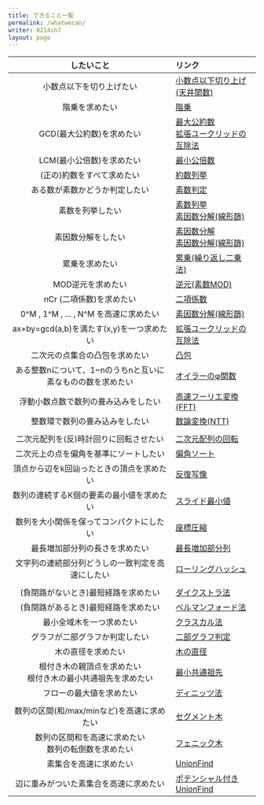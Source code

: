 ```yaml
---
title: できること一覧
permalink: /whatwecan/
writer: 0214sh7
layout: page
---
```


| したいこと | リンク |
| :---: | :--- |
| 小数点以下を切り上げたい | [小数点以下切り上げ(天井関数)](../posts/basic-math#小数点以下切り上げ天井関数) |
| 階乗を求めたい | [階乗](../posts/basic-math#階乗) |
| GCD(最大公約数)を求めたい | [最大公約数](../posts/basic-math#最大公約数) <br> [拡張ユークリッドの互除法](../posts/bezout-coef) |
| LCM(最小公倍数)を求めたい | [最小公倍数](../posts/basic-math#最小公倍数) |
| (正の)約数をすべて求めたい | [約数列挙](../posts/basic-math#約数列挙) |
| ある数が素数かどうか判定したい | [素数判定](../posts/basic-math#素数判定) |
| 素数を列挙したい | [素数列挙](../posts/basic-math#素数列挙) <br> [素因数分解(線形篩)](../posts/sieve)|
| 素因数分解をしたい | [素因数分解](../posts/basic-math#素因数分解) <br> [素因数分解(線形篩)](../posts/sieve) |
| 累乗を求めたい | [累乗(繰り返し二乗法)](../posts/basic-math#累乗繰り返し二乗法) |
| MOD逆元を求めたい | [逆元(素数MOD)](../posts/basic-math#逆元素数mod) |
| nCr (二項係数)を求めたい | [二項係数](../posts/binomial-coefficient) |
| 0^M , 1^M , ... , N^M を高速に求めたい | [素因数分解(線形篩)](../posts/sieve) |
| ax+by=gcd(a,b)を満たす(x,y)を一つ求めたい | [拡張ユークリッドの互除法](../posts/bezout-coef) |
| 二次元の点集合の凸包を求めたい | [凸包](../posts/convexhull) |
| ある整数nについて、1~nのうちnと互いに素なものの数を求めたい | [オイラーのφ関数](../posts/totient) |
| 浮動小数点数で数列の畳み込みをしたい | [高速フーリエ変換(FFT)](../posts/fft) |
| 整数環で数列の畳み込みをしたい | [数論変換(NTT)](../posts/ntt) |
|  |  |
| 二次元配列を(反)時計回りに回転させたい | [二次元配列の回転](../posts/vector2d-rotate) |
| 二次元上の点を偏角を基準にソートしたい | [偏角ソート](./posts/arg-sort) |
| 頂点から辺をk回辿ったときの頂点を求めたい | [反復写像](./posts/iterated-function) |
| 数列の連続するK個の要素の最小値を求めたい | [スライド最小値](../posts/slideminimum) |
| 数列を大小関係を保ってコンパクトにしたい | [座標圧縮](../posts/compress) |
| 最長増加部分列の長さを求めたい | [最長増加部分列](../posts/lis) |
| 文字列の連続部分列どうしの一致判定を高速にしたい | [ローリングハッシュ](../posts/rollinghash) |
|  |  |
| (負閉路がないとき)最短経路を求めたい | [ダイクストラ法](../posts/dijkstra) |
| (負閉路があるとき)最短経路を求めたい | [ベルマンフォード法](../posts/bellmanford) |
| 最小全域木を一つ求めたい | [クラスカル法](../posts/kruskal) |
| グラフが二部グラフか判定したい | [二部グラフ判定](../posts/bipartite) |
| 木の直径を求めたい | [木の直径](../posts/double-sweep) |
| 根付き木の親頂点を求めたい <br> 根付き木の最小共通祖先を求めたい | [最小共通祖先](../posts/lowest-common-ancestor) |
| フローの最大値を求めたい | [ディニッツ法](../posts/dinic) |
|  |  |
| 数列の区間(和/max/minなど)を高速に求めたい | [セグメント木](../posts/segmenttree) |
| 数列の区間和を高速に求めたい <br> 数列の転倒数を求めたい | [フェニック木](../posts/fenwicktree) |
| 素集合を高速に求めたい | [UnionFind](../posts/unionfind) |
| 辺に重みがついた素集合を高速に求めたい | [ポテンシャル付きUnionFind](../posts/pot-unionfind) |

